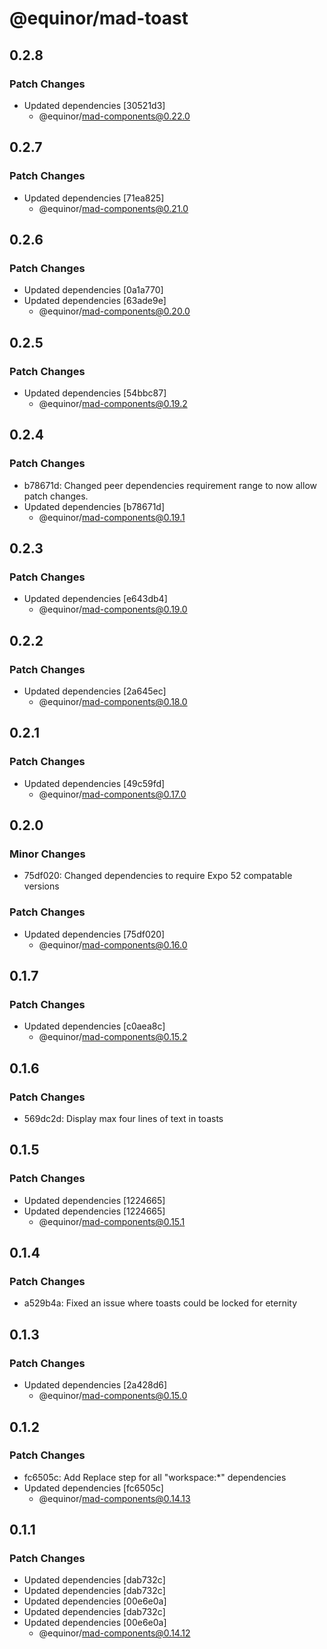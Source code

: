 # @equinor/mad-toast

## 0.2.8

### Patch Changes

- Updated dependencies [30521d3]
    - @equinor/mad-components@0.22.0

## 0.2.7

### Patch Changes

- Updated dependencies [71ea825]
    - @equinor/mad-components@0.21.0

## 0.2.6

### Patch Changes

- Updated dependencies [0a1a770]
- Updated dependencies [63ade9e]
    - @equinor/mad-components@0.20.0

## 0.2.5

### Patch Changes

- Updated dependencies [54bbc87]
    - @equinor/mad-components@0.19.2

## 0.2.4

### Patch Changes

- b78671d: Changed peer dependencies requirement range to now allow patch changes.
- Updated dependencies [b78671d]
    - @equinor/mad-components@0.19.1

## 0.2.3

### Patch Changes

- Updated dependencies [e643db4]
    - @equinor/mad-components@0.19.0

## 0.2.2

### Patch Changes

- Updated dependencies [2a645ec]
    - @equinor/mad-components@0.18.0

## 0.2.1

### Patch Changes

- Updated dependencies [49c59fd]
    - @equinor/mad-components@0.17.0

## 0.2.0

### Minor Changes

- 75df020: Changed dependencies to require Expo 52 compatable versions

### Patch Changes

- Updated dependencies [75df020]
    - @equinor/mad-components@0.16.0

## 0.1.7

### Patch Changes

- Updated dependencies [c0aea8c]
    - @equinor/mad-components@0.15.2

## 0.1.6

### Patch Changes

- 569dc2d: Display max four lines of text in toasts

## 0.1.5

### Patch Changes

- Updated dependencies [1224665]
- Updated dependencies [1224665]
    - @equinor/mad-components@0.15.1

## 0.1.4

### Patch Changes

- a529b4a: Fixed an issue where toasts could be locked for eternity

## 0.1.3

### Patch Changes

- Updated dependencies [2a428d6]
    - @equinor/mad-components@0.15.0

## 0.1.2

### Patch Changes

- fc6505c: Add Replace step for all "workspace:\*" dependencies
- Updated dependencies [fc6505c]
    - @equinor/mad-components@0.14.13

## 0.1.1

### Patch Changes

- Updated dependencies [dab732c]
- Updated dependencies [dab732c]
- Updated dependencies [00e6e0a]
- Updated dependencies [dab732c]
- Updated dependencies [00e6e0a]
    - @equinor/mad-components@0.14.12
